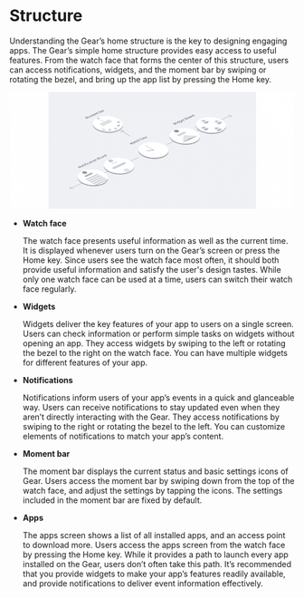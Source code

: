 # Structure

Understanding the Gear’s home structure is the key to designing engaging apps. The Gear’s simple home structure provides easy access to useful features. From the watch face that forms the center of this structure, users can access notifications, widgets, and the moment bar by swiping or rotating the bezel, and bring up the app list by pressing the Home key.

![](media/structure_5.0.0-850x348.png)

-   **Watch face**

    The watch face presents useful information as well as the current time. It is displayed whenever users turn on the Gear’s screen or press the Home key. Since users see the watch face most often, it should both provide useful information and satisfy the user's design tastes. While only one watch face can be used at a time, users can switch their watch face regularly.

-   **Widgets**

    Widgets deliver the key features of your app to users on a single screen. Users can check information or perform simple tasks on widgets without opening an app. They access widgets by swiping to the left or rotating the bezel to the right on the watch face. You can have multiple widgets for different features of your app.

-   **Notifications**

    Notifications inform users of your app’s events in a quick and glanceable way. Users can receive notifications to stay updated even when they aren’t directly interacting with the Gear. They access notifications by swiping to the right or rotating the bezel to the left. You can customize elements of notifications to match your app’s content.

-   **Moment bar**

    The moment bar displays the current status and basic settings icons of Gear. Users access the moment bar by swiping down from the top of the watch face, and adjust the settings by tapping the icons. The settings included in the moment bar are fixed by default.

-   **Apps**

    The apps screen shows a list of all installed apps, and an access point to download more. Users access the apps screen from the watch face by pressing the Home key. While it provides a path to launch every app installed on the Gear, users don’t often take this path. It’s recommended that you provide widgets to make your app’s features readily available, and provide notifications to deliver event information effectively.
